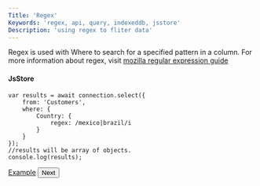 ```yaml
---
Title: 'Regex'
Keywords: 'regex, api, query, indexeddb, jsstore'
Description: 'using regex to fliter data'
---
```


Regex is used with Where to search for a specified pattern in a column. For more information about regex, visit [mozilla regular expression guide](https://developer.mozilla.org/en-US/docs/Web/JavaScript/Guide/Regular_Expressions)

#### JsStore

```
var results = await connection.select({
    from: 'Customers',
    where: {
        Country: {
            regex: /mexico|brazil/i
        }
    }
});
//results will be array of objects.
console.log(results);
```

<p class="margin-top-40px center-align">
    <a class="btn info" target="_blank" href="https://ujjwalguptaofficial.github.io/idbstudio/?db=Demo&query=select(%7B%0A%20%20%20%20from%3A%20'Customers'%2C%0A%20%20%20%20where%3A%20%7B%0A%20%20%20%20%20%20%20%20country%3A%20%7B%0A%20%20%20%20%20%20%20%20%20%20%20%20regex%3A%20%2Fmexico%7Cbrazil%2Fi%0A%20%20%20%20%20%20%20%20%7D%0A%20%20%20%20%7D%0A%7D)">Example</a>
    <button class="btn info btnNext">Next</button>
</p>

